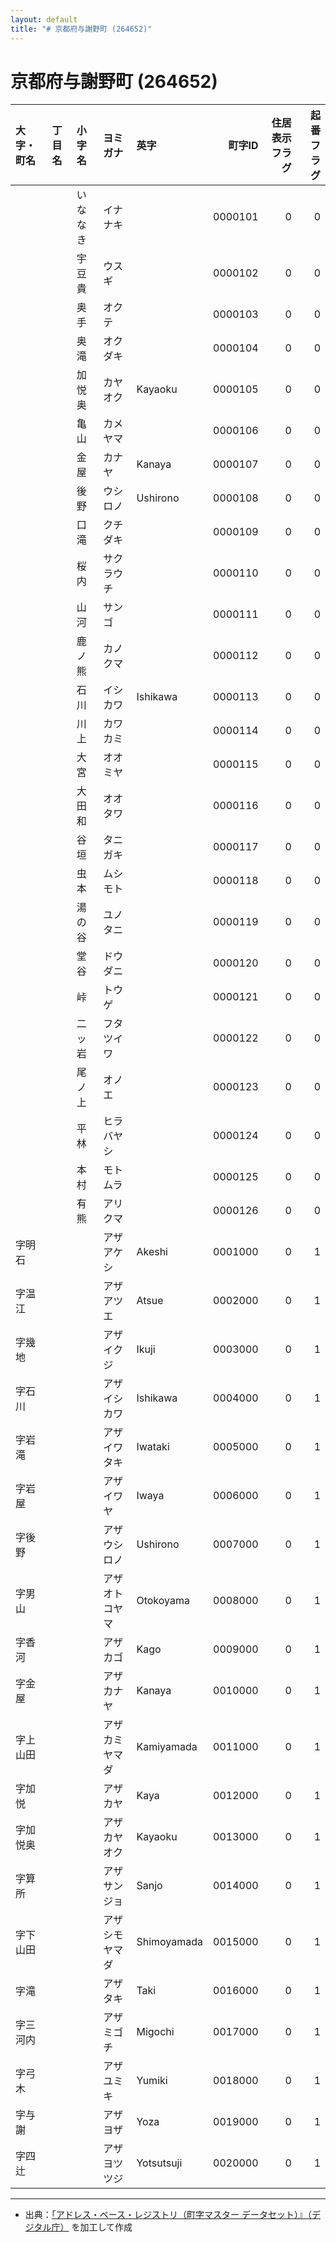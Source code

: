 ```yaml
---
layout: default
title: "# 京都府与謝野町 (264652)"
---
```


# 京都府与謝野町 (264652)

| 大字・町名 | 丁目名 | 小字名 | ヨミガナ | 英字 | 町字ID | 住居表示フラグ | 起番フラグ |
|:--------|:------|:------|:-----------------|:---------------------|--------:|----------:|--------:|
|  |  | いななき | イナナキ |  | 0000101 | 0 | 0 |
|  |  | 宇豆貴 | ウスギ |  | 0000102 | 0 | 0 |
|  |  | 奥手 | オクテ |  | 0000103 | 0 | 0 |
|  |  | 奥滝 | オクダキ |  | 0000104 | 0 | 0 |
|  |  | 加悦奥 | カヤオク | Kayaoku | 0000105 | 0 | 0 |
|  |  | 亀山 | カメヤマ |  | 0000106 | 0 | 0 |
|  |  | 金屋 | カナヤ | Kanaya | 0000107 | 0 | 0 |
|  |  | 後野 | ウシロノ | Ushirono | 0000108 | 0 | 0 |
|  |  | 口滝 | クチダキ |  | 0000109 | 0 | 0 |
|  |  | 桜内 | サクラウチ |  | 0000110 | 0 | 0 |
|  |  | 山河 | サンゴ |  | 0000111 | 0 | 0 |
|  |  | 鹿ノ熊 | カノクマ |  | 0000112 | 0 | 0 |
|  |  | 石川 | イシカワ | Ishikawa | 0000113 | 0 | 0 |
|  |  | 川上 | カワカミ |  | 0000114 | 0 | 0 |
|  |  | 大宮 | オオミヤ |  | 0000115 | 0 | 0 |
|  |  | 大田和 | オオタワ |  | 0000116 | 0 | 0 |
|  |  | 谷垣 | タニガキ |  | 0000117 | 0 | 0 |
|  |  | 虫本 | ムシモト |  | 0000118 | 0 | 0 |
|  |  | 湯の谷 | ユノタニ |  | 0000119 | 0 | 0 |
|  |  | 堂谷 | ドウダニ |  | 0000120 | 0 | 0 |
|  |  | 峠 | トウゲ |  | 0000121 | 0 | 0 |
|  |  | 二ッ岩 | フタツイワ |  | 0000122 | 0 | 0 |
|  |  | 尾ノ上 | オノエ |  | 0000123 | 0 | 0 |
|  |  | 平林 | ヒラバヤシ |  | 0000124 | 0 | 0 |
|  |  | 本村 | モトムラ |  | 0000125 | 0 | 0 |
|  |  | 有熊 | アリクマ |  | 0000126 | 0 | 0 |
| 字明石 |  |  | アザアケシ | Akeshi | 0001000 | 0 | 1 |
| 字温江 |  |  | アザアツエ | Atsue | 0002000 | 0 | 1 |
| 字幾地 |  |  | アザイクジ | Ikuji | 0003000 | 0 | 1 |
| 字石川 |  |  | アザイシカワ | Ishikawa | 0004000 | 0 | 1 |
| 字岩滝 |  |  | アザイワタキ | Iwataki | 0005000 | 0 | 1 |
| 字岩屋 |  |  | アザイワヤ | Iwaya | 0006000 | 0 | 1 |
| 字後野 |  |  | アザウシロノ | Ushirono | 0007000 | 0 | 1 |
| 字男山 |  |  | アザオトコヤマ | Otokoyama | 0008000 | 0 | 1 |
| 字香河 |  |  | アザカゴ | Kago | 0009000 | 0 | 1 |
| 字金屋 |  |  | アザカナヤ | Kanaya | 0010000 | 0 | 1 |
| 字上山田 |  |  | アザカミヤマダ | Kamiyamada | 0011000 | 0 | 1 |
| 字加悦 |  |  | アザカヤ | Kaya | 0012000 | 0 | 1 |
| 字加悦奥 |  |  | アザカヤオク | Kayaoku | 0013000 | 0 | 1 |
| 字算所 |  |  | アザサンジョ | Sanjo | 0014000 | 0 | 1 |
| 字下山田 |  |  | アザシモヤマダ | Shimoyamada | 0015000 | 0 | 1 |
| 字滝 |  |  | アザタキ | Taki | 0016000 | 0 | 1 |
| 字三河内 |  |  | アザミゴチ | Migochi | 0017000 | 0 | 1 |
| 字弓木 |  |  | アザユミキ | Yumiki | 0018000 | 0 | 1 |
| 字与謝 |  |  | アザヨザ | Yoza | 0019000 | 0 | 1 |
| 字四辻 |  |  | アザヨツツジ | Yotsutsuji | 0020000 | 0 | 1 |

---

- 出典：[「アドレス・ベース・レジストリ（町字マスター データセット）』（デジタル庁）](https://www.digital.go.jp/policies/base_registry_address/) を加工して作成